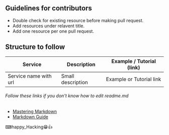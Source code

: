 ## Guidelines for contributors
* Double check for existing resource before making pull request.
* Add resources under relavent title.
* Add one resource per one pull request.

## Structure to follow
|  Service | Description | Example / Tutorial (link) |
| -------- | ----------- |---------------------------|
| Service name with url|Small description|Example or Tutorial link|

###### Follow these links if you don't know how to edit readme.md
* [Mastering Markdown](https://guides.github.com/features/mastering-markdown/)
* [Markdown Guide](https://www.markdownguide.org/)

⌨happy_Hacking😁👍
